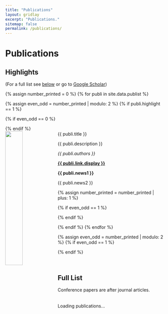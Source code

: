 ```yaml
---
title: "Publications"
layout: gridlay
excerpt: "Publications."
sitemap: false
permalink: /publications/
---
```



# Publications

## Highlights

(For a full list see [below](#full-list) or go to [Google Scholar](https://scholar.google.com/citations?user=QnYCqUsAAAAJ&hl=en))

{% assign number_printed = 0 %}
{% for publi in site.data.publist %}

{% assign even_odd = number_printed | modulo: 2 %}
{% if publi.highlight == 1 %}

{% if even_odd == 0 %}
<div class="row">
{% endif %}

<div class="col-sm-6 clearfix">
 <div class="well">
  <pubtit>{{ publi.title }}</pubtit>
  <img src="{{ publi.image }}" class="img-responsive" width="33%" style="float: left" />
  <p>{{ publi.description }}</p>
  <p><em>{{ publi.authors }}</em></p>
  <p><strong><a href="{{ publi.link.url }}">{{ publi.link.display }}</a></strong></p>
  <p class="text-danger"><strong> {{ publi.news1 }}</strong></p>
  <p> {{ publi.news2 }}</p>
 </div>
</div>

{% assign number_printed = number_printed | plus: 1 %}

{% if even_odd == 1 %}
</div>
{% endif %}

{% endif %}
{% endfor %}

{% assign even_odd = number_printed | modulo: 2 %}
{% if even_odd == 1 %}
</div>
{% endif %}

<p> &nbsp; </p>


## Full List
<!--
{% for publi in site.data.publist %}

  {{ publi.title }} <br />
  <em>{{ publi.authors }} </em><br /><a href="{{ publi.link.url }}">{{ publi.link.display }}</a>

{% endfor %}
-->

Conference papers are after journal articles.

<style>
div#yearTitle{
	padding-bottom:1em;
}
td.year  {
	font-size : 9pt;
	font-weight : bold;
	padding-top : 2px;
	padding-right : 9px;
	z-index : 10;
}
.maintext {
  background-color: white;
  padding: 2em;
  margin-top: 0em;
  margin-left: 2px;
  margin-right: 2px;
 }
.pubtext {
  clear: right;
  margin-top: 3em;
  /*border-top: 1px  #c0c0e0; */
  padding-top: 2em;
  height: 99%;
  min-height: 200px;
 }
.expbutton {
  font-size: 7pt;
  float:left; margin-right: 7px;
  width: 0.7em;
  height: 1em;
  /*background-color: #f0fff8;*/
  padding-left:2px; padding-right:2px;
  padding-bottom:2px;
  border:1px solid #e0e0e0;
  color: #333399;
}
.publication {
  /*margin-top: 0.1em*/;
  padding: 0.1em;
  z-index: 10;
/* margin-bottom:2em;
  margin-top: 0.5em;
  padding: 0.5em;
*/
  margin-left: 2em;
/*
  border-top: 1px solid #e0e0e0;
  border-right: 1px solid #e0e0e0;
  border-left: 1px solid #e0e0e0;
*/
  font-size: 12pt;
  /* trigger IE layout mode */
  min-width:0px;
/*  overflow: auto; */
/*  background-color: #f8faf8; */
 }
.noyeartitle {
  color: #333399;
  border-bottom: 2px solid #333399;
  margin-top: 2em;
  padding-bottom: 4px;
/*  font-family: sans-serif; */
  font-size: 14pt;
 }
.yearindent {
/*  margin-left: 2em; */
 }
 .yeartitle, .yearsep{
 clear: both;
 }
.dup {
  color: #a0a0b0;
 }
.refdiv {
  border-left: 2px solid transparent;
  /*background-color: white; */
  color : #303030;
  padding-top : 2px;
  padding-bottom : 2px;
  margin : 0px;
  font-size : 11pt;
  border-bottom : 1px dotted #f0f0f0;
 }
.control {
  text-decoration: none;
 }
.contact {
  float: right;
  border : 1px solid #dcdcdc;
  padding: 1em;
  margin-left: 1em;
  background-color: #ffffe8;
 }
.controls {
  float: right;
}
.controls a {
  color: #333399;
 }
.publistlink {
  text-decoration: none;
  color: black;
 }
.formhelp {
  font-style: italic;
  color: #a0a0a0;
 }
.formfield {
/*  font-weight: bold; */
  font-size: 8pt;
 }
.formoptfield {
  font-size: 8pt;
  color: #606060;
 }
.flright {
  float: right;
 }
/* Styles for the reference items */
.abstract {
  margin: 1em;
  margin-left: 3em;
  font-style: italic;
  color: #404080;
  min-width: 0px;
 }
span {
  min-width: 0px;
  _zoom: 1; /* trigger hasLayout in IE6 to work around IE bugs */
 }
/* Add a layout class to an a to get it to display in IE6 */
a.layout, div.layout {
  _zoom: 1;
 }
div {
  min-width: 0px;
 }
.note {
  margin: 1em;
  margin-left: 3em;
  color: #222222;
/*  font-family: verdana, arial, sans; */
  min-width: 0px;
}
.notags {
  display: inline;
  margin: 1em;
  margin-left: 3em;
  color: #333399;
  font-weight: bold;
  font-style: italic;
 }
.journal, .booktitle {
  font-style: italic;
 }
.title {
  color : #404040;
  font-weight: bold;
  text-decoration: none;
}
.editor {
  color: #999999;
 }
 .amaProceedings{
 color:#303030;
 }
.fulltextlinks {
  float: right;
  padding-left: 12px;
  padding-bottom: 4px;
  width: auto;
  display:inline;
}
.doilink, .doilink:hover, .repolink, .repolink:hover, .pubmedlink, .pubmedlink:hover {
  font-size:7pt;
 }
 .doilink,.htmllink,.pdflink,.pubmedlink,.repolink{
 margin-right: 4px;
 }
.indexpad {
  margin-left: 2em;
  /*padding-top: 2em;*/
 }
.indexsub {
  margin-left: 2em;
  padding-top: 2em;
 }
.indexref {
  clear:both;
  padding: 4px;
 }
/* For pubmed entries present in list */
.present {
  filter: alpha(opacity=70);
  filter: progid:DXImageTransform.Microsoft.Alpha(opacity=70);
  _zoom:1;
  opacity: 0.7;
  border-left: 1px solid orange;
  border-right: 1px solid orange;
  margin-bottom: 8px;
 }
/* For updated pubmed entries */
.medline {
  _zoom:1;
  border: 1px solid blue;
  margin-bottom: 8px;
 }
.yearsub {
  float: right;
  font-style : italic;
  font-weight: normal;
/*  color: #339933; */
 }
.yearsep {
  font-size: 12pt;
  font-weight: bold;
  color:#666666;
  padding-top : 2px;
  width:80px;
  word-wrap:break-word;
/*  padding-right: 1em; */
}
.noyearsep {
  font-weight: bold;
  color: #666699;
  margin-top: 2em;
  margin-bottom: 1em;
  margin-left: 0em;
  font-size: 120%;
  border-bottom: 1px dotted #cccccc;
}
.publist {
/*  font-family: sans-serif, bookman, serif; */
 }
a.pdflink, a.htmllink {
  color: green;
  text-decoration: none;
 }
div.thumbdiv {
  float:right;
/*   margin-right:1em; */
  margin-left:1em;
  margin-bottom:1em;
  border-right:1px dotted #ddd;
  border-bottom:1px dotted #ddd;
}
img.thumbimg {
  width:80px;
}
a.authorlink {
  font-size:11pt;
  cursor:pointer;
  color: #303030;
}
a.authorlink:hover {
  color: #303030;
  font-size:11pt;
  text-decoration:underline;
}
.editcontrols {
  color:white;
  font-size: 10pt;
  background-color:#808080;
  margin:0px;
  padding:4px;
 }
.atag {
  text-decoration:none;
  color:green;
 }
.aauthor {
  text-decoration:none;
  color:blue;
 }
.selbutton {
  border: 1px inset green;
  background-color: #e8e8e8;
  padding: 0.3em;
  display: inline;
  color: green;
  font-weight: bold;
 }
.unselbutton {
  font-weight: bold;
  color: #909090;
  border: 1px outset #c0c0c0;
  padding: 0.3em;
  text-decoration: none;
 }
.selref {
  /* border : 1px dashed #808080; */
}
.selref span.refbody {
	background-color : #f6c384;
	 border : 1px dotted #b0b0b0;
}
.hideit {
  display: none;
 }
.refdiv {
  margin-left: 1em;
  margin-right: 1em;
  padding: 0.1em;
 }
.title {
  cursor: pointer;
 }
.notitle:hover {
  background-color: #e0fcf0;
 }
.shelp{
  font-style : italic;
  color: #a0a0a0;
}
span.selcoll {
  background-color: #66ff66;
  cursor: pointer;
}
span.unselcoll {
  cursor: pointer;
}
a.amatitle {
  font-weight: normal;
}
a.expand{
	float:left;
}
a.harvardtitle{
	font-weight:normal;
}
a.tagText{
	font-style:italic;
}
.sats{
	display:none;
}
a.arrowDown{
	float:left;
	visibility:inherit;
	cursor :pointer;
}
a.arrowUp{
	float:left;
	visibility:inherit;
	cursor :pointer;
	margin-left:0.5em;
}
a.whiteBorder{
	position:relative;
	top:-80px;
}
div.refCommonProperties{
	border:1px solid white;
	margin-left:2em;
}
div.tool{
	float:right;
	padding-left:3em;
}
div.publishDetail{
	padding-left:12px;
	float:right;
}
a.fullText{
	color:red;
	text-decoration:none;
}
a.icons{
	float:right;
}
div.aPublication{
	margin-botton:3em;
	text-align:right;
	margin-right:4em;
	font-style:italic;
	color:#a0a0a0;
}
table.sameYearTable{
	width:95%;
	table-layout:fixed;
	border-collapse:separate;
	border-spacing:0px;
	padding:0px;
}
.findhighlight{
 	background-color : #FFFACD;
/* 	border:1px solid; */
/*     border-color:#FF69B4; */
}
</style>

<div class="row well" style='padding: 20px'>
<div id='publistdiv'>Loading publications...</div>
</div>

<div class="row well" style='padding: 20px'>
<div id='tagslist' style='display:none;'></div>
<div id='authorslist' style='display:none;'></div>
</div>

<script src='//publicationslist.org/data/satra/publist.js'></script>

<script>
var details = {"firstname":"Satrajit","middlename":"S","lastname":"Ghosh",
"email":"satra@mit.edu","website":"\/\/www.mit.edu\/~satra","address":"","biosketch":""}
;
var readonly = '1';
var rootpath = '//publicationslist.org/';
var ownpage = '1';
var userid = 'satra';
var mode = 'publish';
var nothumbs = 0;
var publistBrand = "PublicationsList.org";
var localInstall = 0;
var citationFormat = "default";
var previewMode = '';
var uptodate = '1';
var recent = false;
</script>


<script src='//publicationslist.org/schema.js?'></script>
<script src="//ajax.googleapis.com/ajax/libs/jquery/1.9.1/jquery.min.js"></script>
<script src='//publicationslist.org/data/satra/BROWSER.js?1384435485'></script>
<script src='//publicationslist.org/data/satra/DOM.js?1384435485'></script>
<script src='//publicationslist.org/data/satra/pubutil.js?1434354606'></script>
<script src='//publicationslist.org/data/satra/pubinit.js?1384435485'></script>
